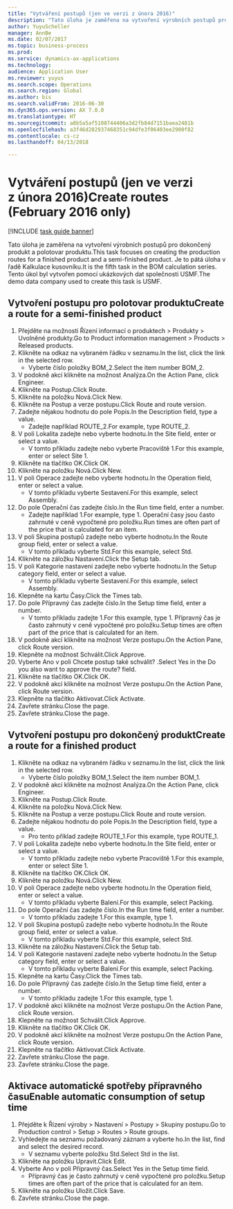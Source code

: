 ```yaml
--- 
title: "Vytváření postupů (jen ve verzi z února 2016)"
description: "Tato úloha je zaměřena na vytvoření výrobních postupů pro dokončený produkt a polotovar produktu."
author: YuyuScheller
manager: AnnBe
ms.date: 02/07/2017
ms.topic: business-process
ms.prod: 
ms.service: dynamics-ax-applications
ms.technology: 
audience: Application User
ms.reviewer: yuyus
ms.search.scope: Operations
ms.search.region: Global
ms.author: bis
ms.search.validFrom: 2016-06-30
ms.dyn365.ops.version: AX 7.0.0
ms.translationtype: HT
ms.sourcegitcommit: a8b5a5af5108744406a3d2fb84d7151baea2481b
ms.openlocfilehash: a3f46d282937468351c94dfe3f06403ee2900f82
ms.contentlocale: cs-cz
ms.lasthandoff: 04/13/2018

---
```

# <a name="create-routes-february-2016-only"></a><span data-ttu-id="ef06a-103">Vytváření postupů (jen ve verzi z února 2016)</span><span class="sxs-lookup"><span data-stu-id="ef06a-103">Create routes (February 2016 only)</span></span>

[!INCLUDE [task guide banner](../../includes/task-guide-banner.md)]

<span data-ttu-id="ef06a-104">Tato úloha je zaměřena na vytvoření výrobních postupů pro dokončený produkt a polotovar produktu.</span><span class="sxs-lookup"><span data-stu-id="ef06a-104">This task focuses on creating the production routes for a finished product and a semi-finished product.</span></span> <span data-ttu-id="ef06a-105">Je to pátá úloha v řadě Kalkulace kusovníku.</span><span class="sxs-lookup"><span data-stu-id="ef06a-105">It is the fifth task in the BOM calculation series.</span></span> <span data-ttu-id="ef06a-106">Tento úkol byl vytvořen pomocí ukázkových dat společnosti USMF.</span><span class="sxs-lookup"><span data-stu-id="ef06a-106">The demo data company used to create this task is USMF.</span></span>


## <a name="create-a-route-for-a-semi-finished-product"></a><span data-ttu-id="ef06a-107">Vytvoření postupu pro polotovar produktu</span><span class="sxs-lookup"><span data-stu-id="ef06a-107">Create a route for a semi-finished product</span></span>
1. <span data-ttu-id="ef06a-108">Přejděte na možnosti Řízení informací o produktech > Produkty > Uvolněné produkty.</span><span class="sxs-lookup"><span data-stu-id="ef06a-108">Go to Product information management > Products > Released products.</span></span>
2. <span data-ttu-id="ef06a-109">Klikněte na odkaz na vybraném řádku v seznamu.</span><span class="sxs-lookup"><span data-stu-id="ef06a-109">In the list, click the link in the selected row.</span></span>
    * <span data-ttu-id="ef06a-110">Vyberte číslo položky BOM_2.</span><span class="sxs-lookup"><span data-stu-id="ef06a-110">Select the item number BOM_2.</span></span>  
3. <span data-ttu-id="ef06a-111">V podokně akcí klikněte na možnost Analýza.</span><span class="sxs-lookup"><span data-stu-id="ef06a-111">On the Action Pane, click Engineer.</span></span>
4. <span data-ttu-id="ef06a-112">Klikněte na Postup.</span><span class="sxs-lookup"><span data-stu-id="ef06a-112">Click Route.</span></span>
5. <span data-ttu-id="ef06a-113">Klikněte na položku Nová.</span><span class="sxs-lookup"><span data-stu-id="ef06a-113">Click New.</span></span>
6. <span data-ttu-id="ef06a-114">Klikněte na Postup a verze postupu.</span><span class="sxs-lookup"><span data-stu-id="ef06a-114">Click Route and route version.</span></span>
7. <span data-ttu-id="ef06a-115">Zadejte nějakou hodnotu do pole Popis.</span><span class="sxs-lookup"><span data-stu-id="ef06a-115">In the Description field, type a value.</span></span>
    * <span data-ttu-id="ef06a-116">Zadejte například ROUTE_2.</span><span class="sxs-lookup"><span data-stu-id="ef06a-116">For example, type ROUTE_2.</span></span>  
8. <span data-ttu-id="ef06a-117">V poli Lokalita zadejte nebo vyberte hodnotu.</span><span class="sxs-lookup"><span data-stu-id="ef06a-117">In the Site field, enter or select a value.</span></span>
    * <span data-ttu-id="ef06a-118">V tomto příkladu zadejte nebo vyberte Pracoviště 1.</span><span class="sxs-lookup"><span data-stu-id="ef06a-118">For this example, enter or select Site 1.</span></span>  
9. <span data-ttu-id="ef06a-119">Klikněte na tlačítko OK.</span><span class="sxs-lookup"><span data-stu-id="ef06a-119">Click OK.</span></span>
10. <span data-ttu-id="ef06a-120">Klikněte na položku Nová.</span><span class="sxs-lookup"><span data-stu-id="ef06a-120">Click New.</span></span>
11. <span data-ttu-id="ef06a-121">V poli Operace zadejte nebo vyberte hodnotu.</span><span class="sxs-lookup"><span data-stu-id="ef06a-121">In the Operation field, enter or select a value.</span></span>
    * <span data-ttu-id="ef06a-122">V tomto příkladu vyberte Sestavení.</span><span class="sxs-lookup"><span data-stu-id="ef06a-122">For this example, select Assembly.</span></span>  
12. <span data-ttu-id="ef06a-123">Do pole Operační čas zadejte číslo.</span><span class="sxs-lookup"><span data-stu-id="ef06a-123">In the Run time field, enter a number.</span></span>
    * <span data-ttu-id="ef06a-124">Zadejte například 1.</span><span class="sxs-lookup"><span data-stu-id="ef06a-124">For example, type 1.</span></span> <span data-ttu-id="ef06a-125">Operační časy jsou často zahrnuté v ceně vypočtené pro položku.</span><span class="sxs-lookup"><span data-stu-id="ef06a-125">Run times are often part of the price that is calculated for an item.</span></span>  
13. <span data-ttu-id="ef06a-126">V poli Skupina postupů zadejte nebo vyberte hodnotu.</span><span class="sxs-lookup"><span data-stu-id="ef06a-126">In the Route group field, enter or select a value.</span></span>
    * <span data-ttu-id="ef06a-127">V tomto příkladu vyberte Std.</span><span class="sxs-lookup"><span data-stu-id="ef06a-127">For this example, select Std.</span></span>  
14. <span data-ttu-id="ef06a-128">Klikněte na záložku Nastavení.</span><span class="sxs-lookup"><span data-stu-id="ef06a-128">Click the Setup tab.</span></span>
15. <span data-ttu-id="ef06a-129">V poli Kategorie nastavení zadejte nebo vyberte hodnotu.</span><span class="sxs-lookup"><span data-stu-id="ef06a-129">In the Setup category field, enter or select a value.</span></span>
    * <span data-ttu-id="ef06a-130">V tomto příkladu vyberte Sestavení.</span><span class="sxs-lookup"><span data-stu-id="ef06a-130">For this example, select Assembly.</span></span>  
16. <span data-ttu-id="ef06a-131">Klepněte na kartu Časy.</span><span class="sxs-lookup"><span data-stu-id="ef06a-131">Click the Times tab.</span></span>
17. <span data-ttu-id="ef06a-132">Do pole Přípravný čas zadejte číslo.</span><span class="sxs-lookup"><span data-stu-id="ef06a-132">In the Setup time field, enter a number.</span></span>
    * <span data-ttu-id="ef06a-133">V tomto příkladu zadejte 1.</span><span class="sxs-lookup"><span data-stu-id="ef06a-133">For this example, type 1.</span></span> <span data-ttu-id="ef06a-134">Přípravný čas je často zahrnutý v ceně vypočtené pro položku.</span><span class="sxs-lookup"><span data-stu-id="ef06a-134">Setup times are often part of the price that is calculated for an item.</span></span>  
18. <span data-ttu-id="ef06a-135">V podokně akcí klikněte na možnost Verze postupu.</span><span class="sxs-lookup"><span data-stu-id="ef06a-135">On the Action Pane, click Route version.</span></span>
19. <span data-ttu-id="ef06a-136">Klepněte na možnost Schválit.</span><span class="sxs-lookup"><span data-stu-id="ef06a-136">Click Approve.</span></span>
20. <span data-ttu-id="ef06a-137">Vyberte Ano v poli Chcete postup také schválit? .</span><span class="sxs-lookup"><span data-stu-id="ef06a-137">Select Yes in the Do you also want to approve the route? field.</span></span>
21. <span data-ttu-id="ef06a-138">Klikněte na tlačítko OK.</span><span class="sxs-lookup"><span data-stu-id="ef06a-138">Click OK.</span></span>
22. <span data-ttu-id="ef06a-139">V podokně akcí klikněte na možnost Verze postupu.</span><span class="sxs-lookup"><span data-stu-id="ef06a-139">On the Action Pane, click Route version.</span></span>
23. <span data-ttu-id="ef06a-140">Klepněte na tlačítko Aktivovat.</span><span class="sxs-lookup"><span data-stu-id="ef06a-140">Click Activate.</span></span>
24. <span data-ttu-id="ef06a-141">Zavřete stránku.</span><span class="sxs-lookup"><span data-stu-id="ef06a-141">Close the page.</span></span>
25. <span data-ttu-id="ef06a-142">Zavřete stránku.</span><span class="sxs-lookup"><span data-stu-id="ef06a-142">Close the page.</span></span>

## <a name="create-a-route-for-a-finished-product"></a><span data-ttu-id="ef06a-143">Vytvoření postupu pro dokončený produkt</span><span class="sxs-lookup"><span data-stu-id="ef06a-143">Create a route for a finished product</span></span>
1. <span data-ttu-id="ef06a-144">Klikněte na odkaz na vybraném řádku v seznamu.</span><span class="sxs-lookup"><span data-stu-id="ef06a-144">In the list, click the link in the selected row.</span></span>
    * <span data-ttu-id="ef06a-145">Vyberte číslo položky BOM_1.</span><span class="sxs-lookup"><span data-stu-id="ef06a-145">Select the item number BOM_1.</span></span>  
2. <span data-ttu-id="ef06a-146">V podokně akcí klikněte na možnost Analýza.</span><span class="sxs-lookup"><span data-stu-id="ef06a-146">On the Action Pane, click Engineer.</span></span>
3. <span data-ttu-id="ef06a-147">Klikněte na Postup.</span><span class="sxs-lookup"><span data-stu-id="ef06a-147">Click Route.</span></span>
4. <span data-ttu-id="ef06a-148">Klikněte na položku Nová.</span><span class="sxs-lookup"><span data-stu-id="ef06a-148">Click New.</span></span>
5. <span data-ttu-id="ef06a-149">Klikněte na Postup a verze postupu.</span><span class="sxs-lookup"><span data-stu-id="ef06a-149">Click Route and route version.</span></span>
6. <span data-ttu-id="ef06a-150">Zadejte nějakou hodnotu do pole Popis.</span><span class="sxs-lookup"><span data-stu-id="ef06a-150">In the Description field, type a value.</span></span>
    * <span data-ttu-id="ef06a-151">Pro tento příklad zadejte ROUTE_1.</span><span class="sxs-lookup"><span data-stu-id="ef06a-151">For this example, type ROUTE_1.</span></span>  
7. <span data-ttu-id="ef06a-152">V poli Lokalita zadejte nebo vyberte hodnotu.</span><span class="sxs-lookup"><span data-stu-id="ef06a-152">In the Site field, enter or select a value.</span></span>
    * <span data-ttu-id="ef06a-153">V tomto příkladu zadejte nebo vyberte Pracoviště 1.</span><span class="sxs-lookup"><span data-stu-id="ef06a-153">For this example, enter or select Site 1.</span></span>  
8. <span data-ttu-id="ef06a-154">Klikněte na tlačítko OK.</span><span class="sxs-lookup"><span data-stu-id="ef06a-154">Click OK.</span></span>
9. <span data-ttu-id="ef06a-155">Klikněte na položku Nová.</span><span class="sxs-lookup"><span data-stu-id="ef06a-155">Click New.</span></span>
10. <span data-ttu-id="ef06a-156">V poli Operace zadejte nebo vyberte hodnotu.</span><span class="sxs-lookup"><span data-stu-id="ef06a-156">In the Operation field, enter or select a value.</span></span>
    * <span data-ttu-id="ef06a-157">V tomto příkladu vyberte Balení.</span><span class="sxs-lookup"><span data-stu-id="ef06a-157">For this example, select Packing.</span></span>  
11. <span data-ttu-id="ef06a-158">Do pole Operační čas zadejte číslo.</span><span class="sxs-lookup"><span data-stu-id="ef06a-158">In the Run time field, enter a number.</span></span>
    * <span data-ttu-id="ef06a-159">V tomto příkladu zadejte 1.</span><span class="sxs-lookup"><span data-stu-id="ef06a-159">For this example, type 1.</span></span>  
12. <span data-ttu-id="ef06a-160">V poli Skupina postupů zadejte nebo vyberte hodnotu.</span><span class="sxs-lookup"><span data-stu-id="ef06a-160">In the Route group field, enter or select a value.</span></span>
    * <span data-ttu-id="ef06a-161">V tomto příkladu vyberte Std.</span><span class="sxs-lookup"><span data-stu-id="ef06a-161">For this example, select Std.</span></span>  
13. <span data-ttu-id="ef06a-162">Klikněte na záložku Nastavení.</span><span class="sxs-lookup"><span data-stu-id="ef06a-162">Click the Setup tab.</span></span>
14. <span data-ttu-id="ef06a-163">V poli Kategorie nastavení zadejte nebo vyberte hodnotu.</span><span class="sxs-lookup"><span data-stu-id="ef06a-163">In the Setup category field, enter or select a value.</span></span>
    * <span data-ttu-id="ef06a-164">V tomto příkladu vyberte Balení.</span><span class="sxs-lookup"><span data-stu-id="ef06a-164">For this example, select Packing.</span></span>  
15. <span data-ttu-id="ef06a-165">Klepněte na kartu Časy.</span><span class="sxs-lookup"><span data-stu-id="ef06a-165">Click the Times tab.</span></span>
16. <span data-ttu-id="ef06a-166">Do pole Přípravný čas zadejte číslo.</span><span class="sxs-lookup"><span data-stu-id="ef06a-166">In the Setup time field, enter a number.</span></span>
    * <span data-ttu-id="ef06a-167">V tomto příkladu zadejte 1.</span><span class="sxs-lookup"><span data-stu-id="ef06a-167">For this example, type 1.</span></span>  
17. <span data-ttu-id="ef06a-168">V podokně akcí klikněte na možnost Verze postupu.</span><span class="sxs-lookup"><span data-stu-id="ef06a-168">On the Action Pane, click Route version.</span></span>
18. <span data-ttu-id="ef06a-169">Klepněte na možnost Schválit.</span><span class="sxs-lookup"><span data-stu-id="ef06a-169">Click Approve.</span></span>
19. <span data-ttu-id="ef06a-170">Klikněte na tlačítko OK.</span><span class="sxs-lookup"><span data-stu-id="ef06a-170">Click OK.</span></span>
20. <span data-ttu-id="ef06a-171">V podokně akcí klikněte na možnost Verze postupu.</span><span class="sxs-lookup"><span data-stu-id="ef06a-171">On the Action Pane, click Route version.</span></span>
21. <span data-ttu-id="ef06a-172">Klepněte na tlačítko Aktivovat.</span><span class="sxs-lookup"><span data-stu-id="ef06a-172">Click Activate.</span></span>
22. <span data-ttu-id="ef06a-173">Zavřete stránku.</span><span class="sxs-lookup"><span data-stu-id="ef06a-173">Close the page.</span></span>
23. <span data-ttu-id="ef06a-174">Zavřete stránku.</span><span class="sxs-lookup"><span data-stu-id="ef06a-174">Close the page.</span></span>

## <a name="enable-automatic-consumption-of-setup-time"></a><span data-ttu-id="ef06a-175">Aktivace automatické spotřeby přípravného času</span><span class="sxs-lookup"><span data-stu-id="ef06a-175">Enable automatic consumption of setup time</span></span>
1. <span data-ttu-id="ef06a-176">Přejděte k Řízení výroby > Nastavení > Postupy > Skupiny postupu.</span><span class="sxs-lookup"><span data-stu-id="ef06a-176">Go to Production control > Setup > Routes > Route groups.</span></span>
2. <span data-ttu-id="ef06a-177">Vyhledejte na seznamu požadovaný záznam a vyberte ho.</span><span class="sxs-lookup"><span data-stu-id="ef06a-177">In the list, find and select the desired record.</span></span>
    * <span data-ttu-id="ef06a-178">V seznamu vyberte položku Std.</span><span class="sxs-lookup"><span data-stu-id="ef06a-178">Select Std in the list.</span></span>  
3. <span data-ttu-id="ef06a-179">Klikněte na položku Upravit.</span><span class="sxs-lookup"><span data-stu-id="ef06a-179">Click Edit.</span></span>
4. <span data-ttu-id="ef06a-180">Vyberte Ano v poli Přípravný čas.</span><span class="sxs-lookup"><span data-stu-id="ef06a-180">Select Yes in the Setup time field.</span></span>
    * <span data-ttu-id="ef06a-181">Přípravný čas je často zahrnutý v ceně vypočtené pro položku.</span><span class="sxs-lookup"><span data-stu-id="ef06a-181">Setup times are often part of the price that is calculated for an item.</span></span>  
5. <span data-ttu-id="ef06a-182">Klikněte na položku Uložit.</span><span class="sxs-lookup"><span data-stu-id="ef06a-182">Click Save.</span></span>
6. <span data-ttu-id="ef06a-183">Zavřete stránku.</span><span class="sxs-lookup"><span data-stu-id="ef06a-183">Close the page.</span></span>


